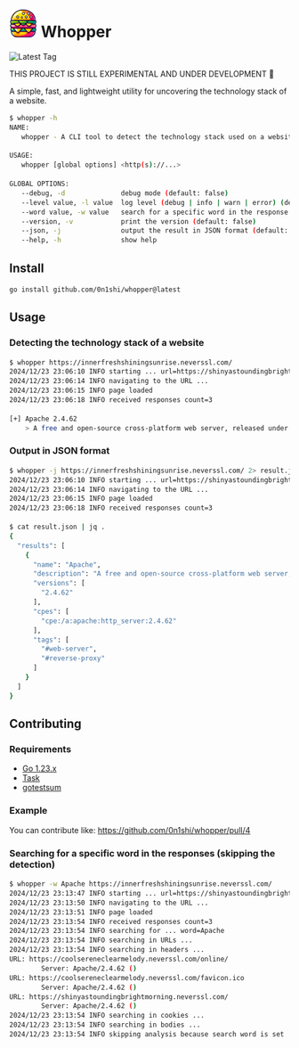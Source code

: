 # <img src="./images/icon.png" width="50" height="50" /> Whopper

![Latest Tag](https://img.shields.io/github/v/tag/0n1shi/whopper?label=latest&sort=semver&color=blue)

THIS PROJECT IS STILL EXPERIMENTAL AND UNDER DEVELOPMENT 🚧

A simple, fast, and lightweight utility for uncovering the technology stack of a website.

```bash
$ whopper -h
NAME:
   whopper - A CLI tool to detect the technology stack used on a website

USAGE:
   whopper [global options] <http(s)://...>

GLOBAL OPTIONS:
   --debug, -d              debug mode (default: false)
   --level value, -l value  log level (debug | info | warn | error) (default: "info")
   --word value, -w value   search for a specific word in the response (url, body, headers) *skips the analysis
   --version, -v            print the version (default: false)
   --json, -j               output the result in JSON format (default: false)
   --help, -h               show help
```

## Install

```bash
go install github.com/0n1shi/whopper@latest
```

## Usage

### Detecting the technology stack of a website

```bash
$ whopper https://innerfreshshiningsunrise.neverssl.com/
2024/12/23 23:06:10 INFO starting ... url=https://shinyastoundingbrightmorning.neverssl.com/
2024/12/23 23:06:14 INFO navigating to the URL ...
2024/12/23 23:06:15 INFO page loaded
2024/12/23 23:06:18 INFO received responses count=3

[+] Apache 2.4.62
    > A free and open-source cross-platform web server, released under the terms of Apache License 2.0.
```

### Output in JSON format

```bash
$ whopper -j https://innerfreshshiningsunrise.neverssl.com/ 2> result.json
2024/12/23 23:06:10 INFO starting ... url=https://shinyastoundingbrightmorning.neverssl.com/
2024/12/23 23:06:14 INFO navigating to the URL ...
2024/12/23 23:06:15 INFO page loaded
2024/12/23 23:06:18 INFO received responses count=3

$ cat result.json | jq .
{
  "results": [
    {
      "name": "Apache",
      "description": "A free and open-source cross-platform web server, released under the terms of Apache License 2.0.",
      "versions": [
        "2.4.62"
      ],
      "cpes": [
        "cpe:/a:apache:http_server:2.4.62"
      ],
      "tags": [
        "#web-server",
        "#reverse-proxy"
      ]
    }
  ]
}
```

## Contributing

### Requirements

- [Go 1.23.x](https://go.dev/)
- [Task](https://taskfile.dev/)
- [gotestsum](https://github.com/gotestyourself/gotestsum)

### Example

You can contribute like: https://github.com/0n1shi/whopper/pull/4

### Searching for a specific word in the responses (skipping the detection)

```bash
$ whopper -w Apache https://innerfreshshiningsunrise.neverssl.com/
2024/12/23 23:13:47 INFO starting ... url=https://shinyastoundingbrightmorning.neverssl.com/
2024/12/23 23:13:50 INFO navigating to the URL ...
2024/12/23 23:13:51 INFO page loaded
2024/12/23 23:13:54 INFO received responses count=3
2024/12/23 23:13:54 INFO searching for ... word=Apache
2024/12/23 23:13:54 INFO searching in URLs ...
2024/12/23 23:13:54 INFO searching in headers ...
URL: https://coolsereneclearmelody.neverssl.com/online/
        Server: Apache/2.4.62 ()
URL: https://coolsereneclearmelody.neverssl.com/favicon.ico
        Server: Apache/2.4.62 ()
URL: https://shinyastoundingbrightmorning.neverssl.com/
        Server: Apache/2.4.62 ()
2024/12/23 23:13:54 INFO searching in cookies ...
2024/12/23 23:13:54 INFO searching in bodies ...
2024/12/23 23:13:54 INFO skipping analysis because search word is set
```
